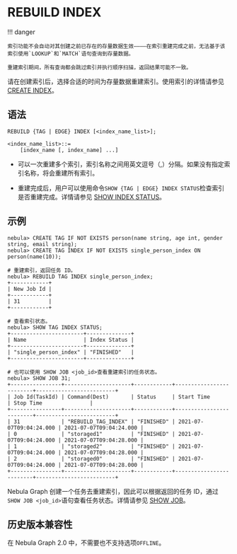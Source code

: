 # REBUILD INDEX

!!! danger

    索引功能不会自动对其创建之前已存在的存量数据生效————在索引重建完成之前，无法基于该索引使用`LOOKUP`和`MATCH`语句查询到存量数据。

    重建索引期间，所有查询都会跳过索引并执行顺序扫描，返回结果可能不一致。

请在创建索引后，选择合适的时间为存量数据重建索引。使用索引的详情请参见 [CREATE INDEX](1.create-native-index.md)。

## 语法

```ngql
REBUILD {TAG | EDGE} INDEX [<index_name_list>];

<index_name_list>::=
    [index_name [, index_name] ...]
```

- 可以一次重建多个索引，索引名称之间用英文逗号（,）分隔。如果没有指定索引名称，将会重建所有索引。

- 重建完成后，用户可以使用命令`SHOW {TAG | EDGE} INDEX STATUS`检查索引是否重建完成。详情请参见 [SHOW INDEX STATUS](5.show-native-index-status.md)。

## 示例

```ngql
nebula> CREATE TAG IF NOT EXISTS person(name string, age int, gender string, email string);
nebula> CREATE TAG INDEX IF NOT EXISTS single_person_index ON person(name(10));

# 重建索引，返回任务 ID。
nebula> REBUILD TAG INDEX single_person_index;
+------------+
| New Job Id |
+------------+
| 31         |
+------------+

# 查看索引状态。
nebula> SHOW TAG INDEX STATUS;
+-----------------------+--------------+
| Name                  | Index Status |
+-----------------------+--------------+
| "single_person_index" | "FINISHED"   |
+-----------------------+--------------+

# 也可以使用 SHOW JOB <job_id>查看重建索引的任务状态。
nebula> SHOW JOB 31;
+----------------+---------------------+------------+-------------------------+-------------------------+
| Job Id(TaskId) | Command(Dest)       | Status     | Start Time              | Stop Time               |
+----------------+---------------------+------------+-------------------------+-------------------------+
| 31             | "REBUILD_TAG_INDEX" | "FINISHED" | 2021-07-07T09:04:24.000 | 2021-07-07T09:04:24.000 |
| 0              | "storaged1"         | "FINISHED" | 2021-07-07T09:04:24.000 | 2021-07-07T09:04:28.000 |
| 1              | "storaged2"         | "FINISHED" | 2021-07-07T09:04:24.000 | 2021-07-07T09:04:28.000 |
| 2              | "storaged0"         | "FINISHED" | 2021-07-07T09:04:24.000 | 2021-07-07T09:04:28.000 |
+----------------+---------------------+------------+-------------------------+-------------------------+
```

Nebula Graph 创建一个任务去重建索引，因此可以根据返回的任务 ID，通过`SHOW JOB <job_id>`语句查看任务状态。详情请参见 [SHOW JOB](../18.operation-and-maintenance-statements/4.job-statements/#show_job)。

## 历史版本兼容性

在 Nebula Graph 2.0 中，不需要也不支持选项`OFFLINE`。
